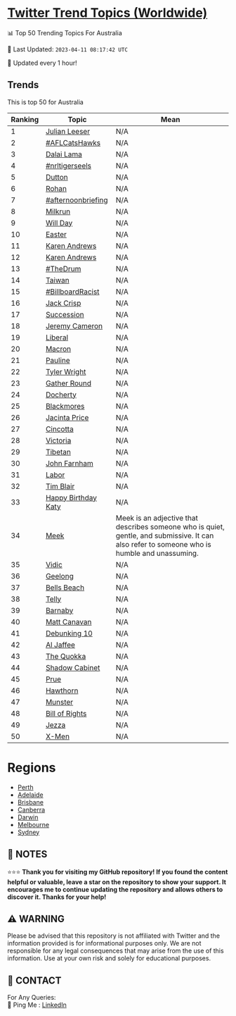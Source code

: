 [Twitter Trend Topics (Worldwide)](https://github.com/ErcinDedeoglu/Twitter-Trend-Topics)
==========


📊 Top 50 Trending Topics For Australia

📆 Last Updated: `2023-04-11 08:17:42 UTC`

🔧 Updated every 1 hour!


## Trends

This is top 50 for Australia

| Ranking | Topic | Mean |
| ------- | ------------ | ------------ |
| 1 | [Julian Leeser](http://twitter.com/search?q=Julian+Leeser) | N/A |
| 2 | [#AFLCatsHawks](http://twitter.com/search?q=%23AFLCatsHawks) | N/A |
| 3 | [Dalai Lama](http://twitter.com/search?q=Dalai+Lama) | N/A |
| 4 | [#nrltigerseels](http://twitter.com/search?q=%23nrltigerseels) | N/A |
| 5 | [Dutton](http://twitter.com/search?q=Dutton) | N/A |
| 6 | [Rohan](http://twitter.com/search?q=Rohan) | N/A |
| 7 | [#afternoonbriefing](http://twitter.com/search?q=%23afternoonbriefing) | N/A |
| 8 | [Milkrun](http://twitter.com/search?q=Milkrun) | N/A |
| 9 | [Will Day](http://twitter.com/search?q=Will+Day) | N/A |
| 10 | [Easter](http://twitter.com/search?q=Easter) | N/A |
| 11 | [Karen Andrews](http://twitter.com/search?q=Karen+Andrews) | N/A |
| 12 | [Karen Andrews](http://twitter.com/search?q=Karen+Andrews) | N/A |
| 13 | [#TheDrum](http://twitter.com/search?q=%23TheDrum) | N/A |
| 14 | [Taiwan](http://twitter.com/search?q=Taiwan) | N/A |
| 15 | [#BillboardRacist](http://twitter.com/search?q=%23BillboardRacist) | N/A |
| 16 | [Jack Crisp](http://twitter.com/search?q=Jack+Crisp) | N/A |
| 17 | [Succession](http://twitter.com/search?q=Succession) | N/A |
| 18 | [Jeremy Cameron](http://twitter.com/search?q=Jeremy+Cameron) | N/A |
| 19 | [Liberal](http://twitter.com/search?q=Liberal) | N/A |
| 20 | [Macron](http://twitter.com/search?q=Macron) | N/A |
| 21 | [Pauline](http://twitter.com/search?q=Pauline) | N/A |
| 22 | [Tyler Wright](http://twitter.com/search?q=Tyler+Wright) | N/A |
| 23 | [Gather Round](http://twitter.com/search?q=Gather+Round) | N/A |
| 24 | [Docherty](http://twitter.com/search?q=Docherty) | N/A |
| 25 | [Blackmores](http://twitter.com/search?q=Blackmores) | N/A |
| 26 | [Jacinta Price](http://twitter.com/search?q=Jacinta+Price) | N/A |
| 27 | [Cincotta](http://twitter.com/search?q=Cincotta) | N/A |
| 28 | [Victoria](http://twitter.com/search?q=Victoria) | N/A |
| 29 | [Tibetan](http://twitter.com/search?q=Tibetan) | N/A |
| 30 | [John Farnham](http://twitter.com/search?q=John+Farnham) | N/A |
| 31 | [Labor](http://twitter.com/search?q=Labor) | N/A |
| 32 | [Tim Blair](http://twitter.com/search?q=Tim+Blair) | N/A |
| 33 | [Happy Birthday Katy](http://twitter.com/search?q=Happy+Birthday+Katy) | N/A |
| 34 | [Meek](http://twitter.com/search?q=Meek) | Meek is an adjective that describes someone who is quiet, gentle, and submissive. It can also refer to someone who is humble and unassuming. |
| 35 | [Vidic](http://twitter.com/search?q=Vidic) | N/A |
| 36 | [Geelong](http://twitter.com/search?q=Geelong) | N/A |
| 37 | [Bells Beach](http://twitter.com/search?q=Bells+Beach) | N/A |
| 38 | [Telly](http://twitter.com/search?q=Telly) | N/A |
| 39 | [Barnaby](http://twitter.com/search?q=Barnaby) | N/A |
| 40 | [Matt Canavan](http://twitter.com/search?q=Matt+Canavan) | N/A |
| 41 | [Debunking 10](http://twitter.com/search?q=Debunking+10) | N/A |
| 42 | [Al Jaffee](http://twitter.com/search?q=Al+Jaffee) | N/A |
| 43 | [The Quokka](http://twitter.com/search?q=The+Quokka) | N/A |
| 44 | [Shadow Cabinet](http://twitter.com/search?q=Shadow+Cabinet) | N/A |
| 45 | [Prue](http://twitter.com/search?q=Prue) | N/A |
| 46 | [Hawthorn](http://twitter.com/search?q=Hawthorn) | N/A |
| 47 | [Munster](http://twitter.com/search?q=Munster) | N/A |
| 48 | [Bill of Rights](http://twitter.com/search?q=Bill+of+Rights) | N/A |
| 49 | [Jezza](http://twitter.com/search?q=Jezza) | N/A |
| 50 | [X-Men](http://twitter.com/search?q=X-Men) | N/A |



# Regions

* [Perth](</Australia/Perth.md>)
* [Adelaide](</Australia/Adelaide.md>)
* [Brisbane](</Australia/Brisbane.md>)
* [Canberra](</Australia/Canberra.md>)
* [Darwin](</Australia/Darwin.md>)
* [Melbourne](</Australia/Melbourne.md>)
* [Sydney](</Australia/Sydney.md>)



## 📝 NOTES

⭐⭐⭐ **Thank you for visiting my GitHub repository! If you found the content helpful or valuable, leave a star on the repository to show your support. It encourages me to continue updating the repository and allows others to discover it. Thanks for your help!**


## ⚠️ WARNING

Please be advised that this repository is not affiliated with Twitter and the information provided is for informational purposes only. We are not responsible for any legal consequences that may arise from the use of this information. Use at your own risk and solely for educational purposes.


## 📨 CONTACT

 For Any Queries:  
            🏓 Ping Me : [LinkedIn](https://www.linkedin.com/in/ercindedeoglu/)
